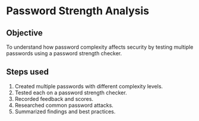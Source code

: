 # Password Strength Analysis

## Objective
To understand how password complexity affects security by testing multiple passwords using a password strength checker.

## Steps used
1. Created multiple passwords with different complexity levels.
2. Tested each on a password strength checker.
3. Recorded feedback and scores.
4. Researched common password attacks.
5. Summarized findings and best practices.
